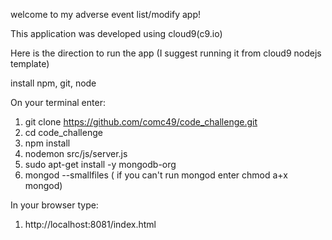 welcome to my adverse event list/modify app!

This application was developed using cloud9(c9.io)


Here is the direction to run the app (I suggest running it from cloud9 nodejs template)

install npm, git, node

On your terminal enter:

1. git clone https://github.com/comc49/code_challenge.git
2. cd code_challenge
3. npm install
4. nodemon src/js/server.js
5. sudo apt-get install -y mongodb-org
6. mongod --smallfiles ( if you can't run mongod enter chmod a+x mongod)

In your browser type:

1. http://localhost:8081/index.html
